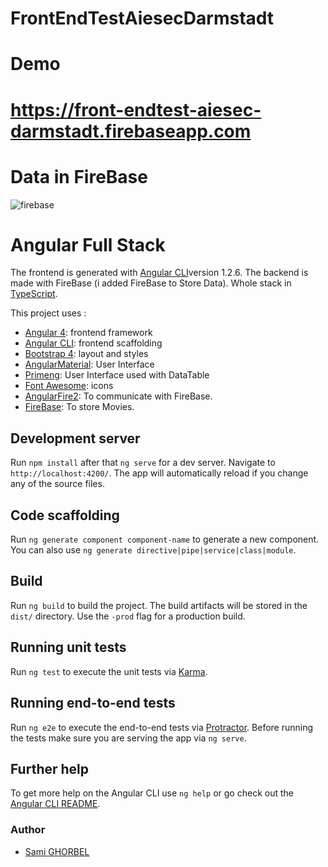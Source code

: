 # FrontEndTestAiesecDarmstadt

# Demo 
# https://front-endtest-aiesec-darmstadt.firebaseapp.com

# Data in FireBase
![firebase](https://user-images.githubusercontent.com/19590686/30782687-359cbe58-a137-11e7-82ba-054457d0e49e.PNG)

# Angular Full Stack
The frontend is generated with [Angular CLI](https://github.com/angular/angular-cli)version 1.2.6. The backend is made with FireBase (i added FireBase to Store Data). Whole stack in [TypeScript](https://www.typescriptlang.org).

This project uses :

* [Angular 4](https://angular.io): frontend framework
* [Angular CLI](https://cli.angular.io): frontend scaffolding
* [Bootstrap 4](http://www.getbootstrap.com): layout and styles
* [AngularMaterial](https://material.angular.io): User Interface
* [Primeng](https://www.primefaces.org/primeng/#/): User Interface used with DataTable 
* [Font Awesome](http://fontawesome.io): icons
* [AngularFire2](https://github.com/angular/angularfire2): To communicate with FireBase.
* [FireBase](https://firebase.google.com):  To store Movies.


## Development server

Run `npm install`  after that `ng serve` for a dev server. Navigate to `http://localhost:4200/`. The app will automatically reload if you change any of the source files.

## Code scaffolding

Run `ng generate component component-name` to generate a new component. You can also use `ng generate directive|pipe|service|class|module`.

## Build

Run `ng build` to build the project. The build artifacts will be stored in the `dist/` directory. Use the `-prod` flag for a production build.

## Running unit tests

Run `ng test` to execute the unit tests via [Karma](https://karma-runner.github.io).

## Running end-to-end tests

Run `ng e2e` to execute the end-to-end tests via [Protractor](http://www.protractortest.org/).
Before running the tests make sure you are serving the app via `ng serve`.

## Further help

To get more help on the Angular CLI use `ng help` or go check out the [Angular CLI README](https://github.com/angular/angular-cli/blob/master/README.md).

### Author
* [Sami GHORBEL](https://github.com/sami93)
